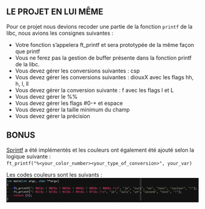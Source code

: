 ## LE PROJET EN LUI MÊME

Pour ce projet nous devions recoder une partie de la fonction `printf` de la libc, nous avions les consignes suivantes :

* Votre fonction s’appelera ft_printf et sera prototypée de la même façon que
printf
* Vous ne ferez pas la gestion de buffer présente dans la fonction printf de la libc.
* Vous devez gérer les conversions suivantes : csp
* Vous devez gérer les conversions suivantes : diouxX avec les flags hh, h, l, ll
* Vous devez gérer la conversion suivante : f avec les flags l et L
* Vous devez gérer le %%
* Vous devez gérer les flags #0-+ et espace
* Vous devez gérer la taille minimum du champ
* Vous devez gérer la précision

## BONUS

<a href="http://www.linux-france.org/article/man-fr/man3/printf-3.html">Sprintf</a> a été implémentés et les couleurs ont également été ajouté selon la logique suivante : <br>`ft_printf("%<your_color_number><your_type_of_conversion>", your_var)`

Les codes couleurs sont les suivants :
<img src="img/code.png">

